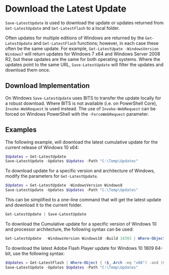 # Download the Latest Update

`Save-LatestUpdate` is used to download the update or updates returned from `Get-LatestUpdate` and `Get-LatestFlash` to a local folder.

Often updates for multiple editions of Windows are returned by the `Get-LatestUpdate` and `Get-LatestFlash` functions; however, in each case these often be the same update. For example, `Get-LatestUpate -WindowsVersion Windows7` will return updates for Windows 7 x64 and Windows Server 2008 R2, but these updates are the same for both operating systems. Where the updates point to the same URL, `Save-LatestUpdate` will filter the updates and download them once.

## Download Implementation

On Windows `Save-LatestUpdate` uses BITS to transfer the update locally for a robust download. Where BITS is not available (i.e. on PowerShell Core), `Invoke-WebRequest` is used instead. The use of `Invoke-WebRequest` can be forced on Windows PowerShell with the `-ForceWebRequest` parameter.

## Examples

The following example, will download the latest cumulative update for the current release of Windows 10 x64:

```powershell
$Updates = Get-LatestUpdate
Save-LatestUpdate -Updates $Updates -Path "C:\Temp\Updates"
```

To download update for a specific version and architecture of Windows, modify the parameters for `Get-LatestUpdate`.

```powershell
$Updates = Get-LatestUpdate -WindowsVersion Windows8
Save-LatestUpdate -Updates $Updates -Path "C:\Temp\Updates"
```

This can be simplified to a one-line command that will get the latest update and download it to the current folder.

```powershell
Get-LatestUpdate | Save-LatestUpdate
```

To download the Cumulative update for a specific version of Windows 10 and processor architecture, the following syntax can be used:

```powershell
Get-LatestUpdate  -WindowsVersion Windows10 -Build 14393 | Where-Object { ($_.Arch -eq "x64") -and ($_.Note -like "*Windows 10*") }
```

To download the latest Adobe Flash Player update for Windows 10 1809 64-bit, use the following syntax:

```powershell
$Updates = Get-LatestFlash | Where-Object { ($_.Arch -eq "x86") -and ($_.Note -match ".*Windows 10.*1809") }
Save-LatestUpdate -Updates $Updates -Path "C:\Temp\Updates"
```
